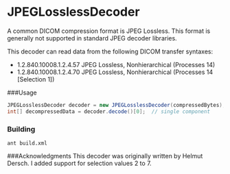 JPEGLosslessDecoder
=====
A common DICOM compression format is JPEG Lossless.  This format is generally not supported in standard JPEG decoder libraries. 

This decoder can read data from the following DICOM transfer syntaxes:

- 1.2.840.10008.1.2.4.57    JPEG Lossless, Nonhierarchical (Processes 14)
- 1.2.840.10008.1.2.4.70    JPEG Lossless, Nonhierarchical (Processes 14 [Selection 1])

###Usage
```java
JPEGLosslessDecoder decoder = new JPEGLosslessDecoder(compressedBytes);
int[] decompressedData = decoder.decode()[0];  // single component
```

### Building
```unix
ant build.xml
```

###Acknowledgments
This decoder was originally written by Helmut Dersch.  I added support for selection values 2 to 7.
